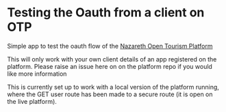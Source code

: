 # Testing the Oauth from a client on OTP

Simple app to test the oauth flow of the [Nazareth Open Tourism Platform](https://github.com/foundersandcoders/open-tourism-platform)

This will only work with your own client details of an app registered on the platform. Please raise an issue here on on the platform repo if you would like more information

This is currently set up to work with a local version of the platform running, where the GET user route has been made to a secure route (it is open on the live platform).
